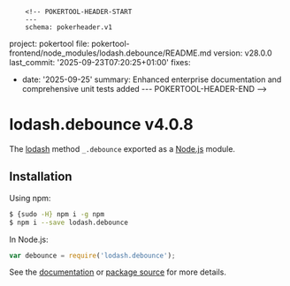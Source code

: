         <!-- POKERTOOL-HEADER-START
        ---
        schema: pokerheader.v1
project: pokertool
file: pokertool-frontend/node_modules/lodash.debounce/README.md
version: v28.0.0
last_commit: '2025-09-23T07:20:25+01:00'
fixes:
- date: '2025-09-25'
  summary: Enhanced enterprise documentation and comprehensive unit tests added
        ---
        POKERTOOL-HEADER-END -->
# lodash.debounce v4.0.8

The [lodash](https://lodash.com/) method `_.debounce` exported as a [Node.js](https://nodejs.org/) module.

## Installation

Using npm:
```bash
$ {sudo -H} npm i -g npm
$ npm i --save lodash.debounce
```

In Node.js:
```js
var debounce = require('lodash.debounce');
```

See the [documentation](https://lodash.com/docs#debounce) or [package source](https://github.com/lodash/lodash/blob/4.0.8-npm-packages/lodash.debounce) for more details.

